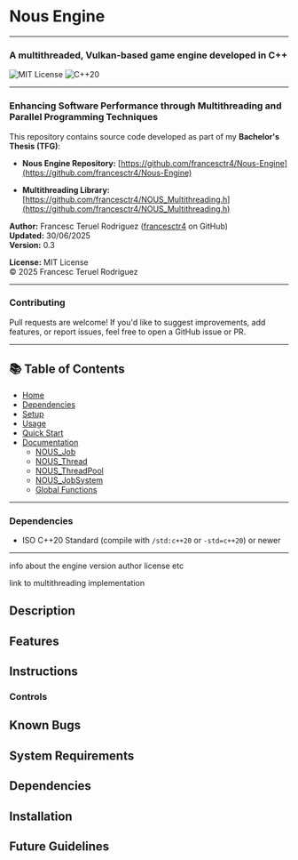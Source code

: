 # Nous Engine

---

### A multithreaded, Vulkan-based game engine developed in C++

![MIT License](https://img.shields.io/badge/license-MIT-blue.svg)
![C++20](https://img.shields.io/badge/C%2B%2B-20%2B-blue)

---

### Enhancing Software Performance through Multithreading and Parallel Programming Techniques

This repository contains source code developed as part of my **Bachelor's Thesis (TFG)**:

- **Nous Engine Repository:** [https://github.com/francesctr4/Nous-Engine](https://github.com/francesctr4/Nous-Engine)

- **Multithreading Library:** [https://github.com/francesctr4/NOUS_Multithreading.h](https://github.com/francesctr4/NOUS_Multithreading.h)

**Author:** Francesc Teruel Rodriguez ([francesctr4](https://github.com/francesctr4) on GitHub)  
**Updated:** 30/06/2025  
**Version:** 0.3  

**License:** MIT License  
© 2025 Francesc Teruel Rodriguez

---

### **Contributing**
Pull requests are welcome! If you'd like to suggest improvements, add features, or report issues, feel free to open a GitHub issue or PR.

---

## 📚 Table of Contents

- [Home](#nous-engine)
- [Dependencies](#dependencies)
- [Setup](#setup)
- [Usage](#usage)
- [Quick Start](#quick-start)
- [Documentation](#documentation)
  - [NOUS_Job](#-nous_job)
  - [NOUS_Thread](#-nous_thread)
  - [NOUS_ThreadPool](#-nous_threadpool)
  - [NOUS_JobSystem](#-nous_jobsystem)
  - [Global Functions](#-global-functions)

---

### **Dependencies**  

- ISO C++20 Standard (compile with `/std:c++20` or `-std=c++20`) or newer

---

info about the engine
version
author
license etc

link to multithreading implementation
## Description

## Features

## Instructions
### Controls

## Known Bugs

## System Requirements

## Dependencies

## Installation

## Future Guidelines

## 

